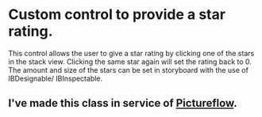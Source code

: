 
# Custom control to provide a star rating.

This control allows the user to give a star rating by clicking one of the stars in the stack view. Clicking the same star again will set the rating back to 0. The amount and size of the stars can be set in storyboard with the use of IBDesignable/ IBInspectable.


I've made this class in service of [Pictureflow](https://pictureflow.app).
---